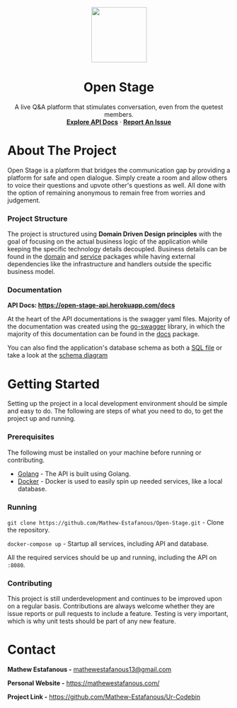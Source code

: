 <p align="center">
  <img src="https://user-images.githubusercontent.com/56979977/116730566-a4dcae00-a9b6-11eb-95b7-39239fe35386.png" width="125">
  <h1 align="center">Open Stage</h1>

  <p align="center">
    A live Q&A platform that stimulates conversation, even from the quetest members.
    <br />
    <a href="https://open-stage-api.herokuapp.com/docs"><strong>Explore API Docs</strong></a>
    ·
    <a href="https://github.com/Mathew-Estafanous/Open-Stage/issues"><strong>Report An Issue</strong></a>
  </p>
</p>

# About The Project

Open Stage is a platform that bridges the communication gap by providing a platform for safe
and open dialogue. Simply create a room and allow others to voice their questions and upvote other's
questions as well. All done with the option of remaining anonymous to remain free from worries and judgement.

### Project Structure
The project is structured using **Domain Driven Design principles** with the goal of focusing on
the actual business logic of the application while keeping the specific technology details decoupled.
Business details can be found in the [domain](https://github.com/Mathew-Estafanous/Open-Stage/tree/main/domain)
and [service](https://github.com/Mathew-Estafanous/Open-Stage/tree/main/service) packages while having external
dependencies like the infrastructure and handlers outside the specific business model.

### Documentation
**API Docs: https://open-stage-api.herokuapp.com/docs**

At the heart of the API documentations is the swagger yaml files. Majority of the documentation was created using the
[go-swagger](https://github.com/go-swagger/go-swagger) library, in which the majority of this documentation can be found
in the [docs](https://github.com/Mathew-Estafanous/Open-Stage/tree/main/docs) package.

You can also find the application's database schema as both a [SQL file](https://github.com/Mathew-Estafanous/Open-Stage/tree/main/backend/_sql)
or take a look at the [schema diagram](https://dbdiagram.io/d/606262f8ecb54e10c33dd900)

# Getting Started
Setting up the project in a local development environment should be simple and easy to do. The following are
steps of what you need to do, to get the project up and running.

### Prerequisites
The following must be installed on your machine before running or contributing.
* [Golang](https://golang.org/) - The API is built using Golang.
* [Docker](https://www.docker.com/) - Docker is used to easily spin up needed services, like a local database.

### Running
``git clone https://github.com/Mathew-Estafanous/Open-Stage.git`` - Clone the repository.

``docker-compose up`` - Startup all services, including API and database.

All the required services should be up and running, including the API on ``:8080``.

### Contributing
This project is still underdevelopment and continues to be improved upon on a regular basis. Contributions
are always welcome whether they are issue reports or pull requests to include a feature. Testing is very important,
which is why unit tests should be part of any new feature.

# Contact
**Mathew Estafanous -** mathewestafanous13@gmail.com

**Personal Website -** https://mathewestafanous.com/

**Project Link -** https://github.com/Mathew-Estafanous/Ur-Codebin
